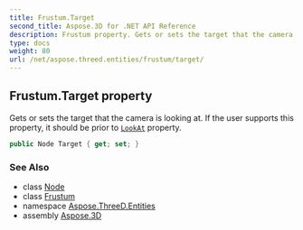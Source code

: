 ```yaml
---
title: Frustum.Target
second_title: Aspose.3D for .NET API Reference
description: Frustum property. Gets or sets the target that the camera is looking at. If the user supports this property it should be prior to LookAt property
type: docs
weight: 80
url: /net/aspose.threed.entities/frustum/target/
---
```

## Frustum.Target property

Gets or sets the target that the camera is looking at. If the user supports this property, it should be prior to [`LookAt`](../lookat/) property.

```csharp
public Node Target { get; set; }
```

### See Also

* class [Node](../../../aspose.threed/node/)
* class [Frustum](../)
* namespace [Aspose.ThreeD.Entities](../../../aspose.threed.entities/)
* assembly [Aspose.3D](../../../)


